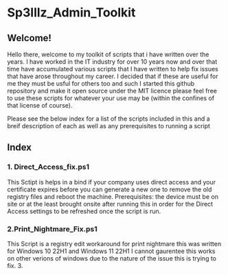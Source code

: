# Sp3lllz_Admin_Toolkit

## Welcome!
Hello there, welcome to my toolkit of scripts that i have written over the years. I have worked in the IT industry for over 10 years now and over that time have accumulated various scripts that I have written to help fix issues that have arose throughout my career. I decided that if these are useful for me they must be usful for others too and such I started this github repository and make it open source under the MIT licence please feel free to use these scripts for whatever your use may be (within the confines of that license of course).

Please see the below index for a list of the scripts included in this and a breif description of each as well as any prerequisites to running a script 

## Index

### 1. Direct_Access_fix.ps1
This Sctipt is helps in a bind if your company uses direct access and your certificate expires before you can generate a new one to remove the old registry files and reboot the machine. Prerequisites: the device must be on site or at the least brought onsite after running this in order for the Direct Access settings to be refreshed once the script is run. 
### 2.Print_Nightmare_Fix.ps1
This Script is a registry edit workaround for print nightmare this was written for Windows 10 22H1 and Windows 11 22H1 I cannot gaurentee this works on other verions of windows due to the nature of the issue this is trying to fix. 
3. 
